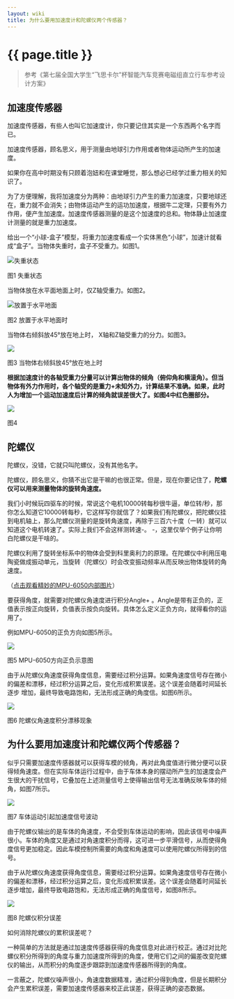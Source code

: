 ```yaml
---
layout: wiki
title: 为什么要用加速度计和陀螺仪两个传感器？
---
```


# {{ page.title }}

> 参考《第七届全国大学生“飞思卡尔”杯智能汽车竞赛电磁组直立行车参考设计方案》

## 加速度传感器

加速度传感器，有些人也叫它加速度计，你只要记住其实是一个东西两个名字而已。

加速度传感器，顾名思义，用于测量由地球引力作用或者物体运动所产生的加速度。

如果你在高中时期没有只顾着泡妞和在课堂睡觉，那么想必已经学过重力相关的知识了。

为了方便理解，我将加速度分为两种：由地球引力产生的重力加速度，只要地球还在，重力就不会消失；由物体运动产生的运功加速度，根据牛二定理，只要有外力作用，便产生加速度。加速度传感器测量的是这个加速度的总和。物体静止加速度计测量的就是重力加速度。

给出一个“小球-盒子”模型，将重力加速度看成一个实体黑色“小球”，加速计就看成“盒子”。当物体失重时，盒子不受重力。如图1。

![失重状态](/img/wiki/acceleration-01.png)

图1 失重状态

当物体放在水平面地面上时，仅Z轴受重力。如图2。

![放置于水平地面](/img/wiki/acceleration-02.png)

图2 放置于水平地面时

当物体右倾斜放45°放在地上时， X轴和Z轴受重力的分力。如图3。

![](/img/wiki/acceleration-03.png)

图3 当物体右倾斜放45°放在地上时

**根据加速度计的各轴受重力分量可以计算出物体的倾角（俯仰角和横滚角）。但当物体有外力作用时，各个轴受的是重力+未知外力，计算结果不准确。如果，此时人为增加一个运动加速度后计算的倾角就误差很大了。如图4中红色圈部分。**

![](/img/wiki/acceleration-04.png)

图4

## 陀螺仪

陀螺仪，没错，它就只叫陀螺仪，没有其他名字。

陀螺仪，顾名思义，你猜不出它是干嘛的也很正常。但是，现在你要记住了，**陀螺仪可以用来测量物体的旋转角速度。**

我们小时候玩四驱车的时候，常说这个电机10000转每秒很牛逼，单位转/秒，那你怎么知道它10000转每秒，它这样写你就信了？如果我们有陀螺仪，把陀螺仪挂到电机轴上，那么陀螺仪测量的是旋转角速度，再除于三百六十度（一转）就可以知道这个电机转速了。实际上我们不会这样测转速-。 -，这里仅举个例子让你明白陀螺仪是干啥的。

陀螺仪利用了旋转坐标系中的物体会受到科里奥利力的原理。在陀螺仪中利用压电陶瓷做成振动单元，当旋转（陀螺仪）时会改变振动频率从而反映出物体旋转的角速度。

（[点击观看精妙的MPU-6050内部图片](/wiki/mpu6050-anatomy.html)）

要获得角度，就需要对陀螺仪角速度进行积分Angle+ 。Angle是带有正负的，正值表示按正向旋转，负值表示按负向旋转。具体怎么定义正负方向，就得看你的运用了。

例如MPU-6050的正负方向如图5所示。

![](/img/wiki/gyroscope-01.png)

图5 MPU-6050方向正负示意图

由于从陀螺仪角速度获得角度信息，需要经过积分运算。如果角速度信号存在微小
的偏差和漂移，经过积分运算之后，变化形成积累误差。这个误差会随着时间延长逐步
增加，最终导致电路饱和，无法形成正确的角度信。如图6所示。

![](/img/wiki/gyroscope-02.png)

图6 陀螺仪角速度积分漂移现象

## 为什么要用加速度计和陀螺仪两个传感器？

似乎只需要加速度传感器就可以获得车模的倾角，再对此角度值进行微分便可以获得倾角速度。但在实际车体运行过程中，由于车体本身的摆动所产生的加速度会产生很大的干扰信号，它叠加在上述测量信号上使得输出信号无法准确反映车体的倾角，如图7所示。

![](/img/wiki/why-accel-gyro-01.png)

图7 车体运动引起加速度信号波动


由于陀螺仪输出的是车体的角速度，不会受到车体运动的影响，因此该信号中噪声很小。车体的角度又是通过对角速度积分而得，这可进一步平滑信号，从而使得角度信号更加稳定。因此车模控制所需要的角度和角速度可以使用陀螺仪所得到的信号。

由于从陀螺仪角速度获得角度信息，需要经过积分运算。如果角速度信号存在微小的偏差和漂移，经过积分运算之后，变化形成积累误差。这个误差会随着时间延长逐步增加，最终导致电路饱和，无法形成正确的角度信号，如图8所示。

![](/img/wiki/gyroscope-02.png)

图8 陀螺仪积分误差

如何消除陀螺仪的累积误差呢？

一种简单的方法就是通过加速度传感器获得的角度信息对此进行校正。通过对比陀螺仪积分所得到的角度与重力加速度所得到的角度，使用它们之间的偏差改变陀螺仪的输出，从而积分的角度逐步跟踪到加速度传感器所得到的角度。

一言蔽之，陀螺仪噪声很小，角速度数据精准，通过积分得到角度，但是长期积分会产生累积误差，需要加速度传感器来校正此误差，获得正确的姿态数据。